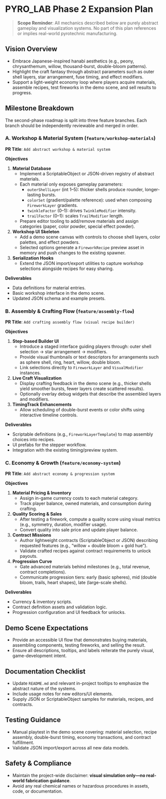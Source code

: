 # PYRO_LAB Phase 2 Expansion Plan

> **Scope Reminder**: All mechanics described below are purely abstract gameplay and visualization systems. No part of this plan references or implies real-world pyrotechnic manufacturing.

## Vision Overview
- Embrace Japanese-inspired hanabi aesthetics (e.g., peony, chrysanthemum, willow, thousand-burst, double-bloom patterns).
- Highlight the craft fantasy through abstract parameters such as outer shell layers, star arrangement, fuse timing, and effect modifiers.
- Support a light-weight economy loop where players acquire materials, assemble recipes, test fireworks in the demo scene, and sell results to progress.

## Milestone Breakdown
The second-phase roadmap is split into three feature branches. Each branch should be independently reviewable and merged in order.

### A. Workshop & Material System (`feature/workshop-materials`)
**PR Title**: `Add abstract workshop & material system`

**Objectives**
1. **Material Database**
   - Implement a ScriptableObject or JSON-driven registry of abstract materials.
   - Each material only exposes gameplay parameters:
     - `outerShellLayer` (int 1–5): thicker shells produce rounder, longer-lasting bursts.
     - `colorSet` (gradient/palette reference): used when composing `FireworkLayer` gradients.
     - `twinkleFactor` (0–1): drives `TwinkleModifier` intensity.
     - `trailFactor` (0–1): scales `TrailModifier` length.
   - Prepare editor tooling to add/remove materials and assign categories (paper, color powder, special effect powder).
2. **Workshop UI Skeleton**
   - Add a demo scene canvas with controls to choose shell layers, color palettes, and effect powders.
   - Selected options generate a `FireworkRecipe` preview asset in memory and push changes to the existing spawner.
3. **Serialization Hooks**
   - Extend the JSON import/export utilities to capture workshop selections alongside recipes for easy sharing.

**Deliverables**
- Data definitions for material entries.
- Basic workshop interface in the demo scene.
- Updated JSON schema and example presets.

### B. Assembly & Crafting Flow (`feature/assembly-flow`)
**PR Title**: `Add crafting assembly flow (visual recipe builder)`

**Objectives**
1. **Step-based Builder UI**
   - Introduce a staged interface guiding players through: outer shell selection → star arrangement → modifiers.
   - Provide visual thumbnails or text descriptors for arrangements such as sphere shell, ring, heart, willow, double bloom.
   - Link selections directly to `FireworkLayer` and `VisualModifier` instances.
2. **Live Craft Visualization**
   - Display crafting feedback in the demo scene (e.g., thicker shells yield smoother bursts, fewer layers create scattered results).
   - Optionally overlay debug widgets that describe the assembled layers and modifiers.
3. **TimingTrack Enhancements**
   - Allow scheduling of double-burst events or color shifts using interactive timeline controls.

**Deliverables**
- Scriptable definitions (e.g., `FireworkLayerTemplate`) to map assembly choices into recipes.
- UI prefabs for the stepper workflow.
- Integration with the existing timing/preview system.

### C. Economy & Growth (`feature/economy-system`)
**PR Title**: `Add abstract economy & progression system`

**Objectives**
1. **Material Pricing & Inventory**
   - Assign in-game currency costs to each material category.
   - Track player balance, owned materials, and consumption during crafting.
2. **Quality Scoring & Sales**
   - After testing a firework, compute a quality score using visual metrics (e.g., symmetry, duration, modifier usage).
   - Convert quality into sale price and update player balance.
3. **Contract Missions**
   - Author lightweight contracts (ScriptableObject or JSON) describing requested features (e.g., “willow + double bloom + gold hue”).
   - Validate crafted recipes against contract requirements to unlock payouts.
4. **Progression Curve**
   - Gate advanced materials behind milestones (e.g., total revenue, contract completions).
   - Communicate progression tiers: early (basic spheres), mid (double bloom, trails, heart shapes), late (large-scale shells).

**Deliverables**
- Currency & inventory scripts.
- Contract definition assets and validation logic.
- Progression configuration and UI feedback for unlocks.

## Demo Scene Expectations
- Provide an accessible UI flow that demonstrates buying materials, assembling components, testing fireworks, and selling the result.
- Ensure all descriptions, tooltips, and labels reiterate the purely visual, game-development intent.

## Documentation Checklist
- Update `README.md` and relevant in-project tooltips to emphasize the abstract nature of the systems.
- Include usage notes for new editors/UI elements.
- Supply JSON or ScriptableObject samples for materials, recipes, and contracts.

## Testing Guidance
- Manual playtest in the demo scene covering: material selection, recipe assembly, double-burst timing, economy transactions, and contract fulfillment.
- Validate JSON import/export across all new data models.

## Safety & Compliance
- Maintain the project-wide disclaimer: **visual simulation only—no real-world fabrication guidance**.
- Avoid any real chemical names or hazardous procedures in assets, code, or documentation.

